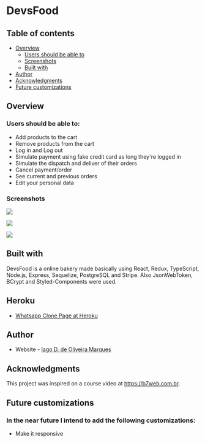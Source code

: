 # DevsFood

## Table of contents

- [Overview](#overview)
  - [Users should be able to](#users-should-be-able-to)
  - [Screenshots](#screenshots)
  - [Built with](#built-with)
- [Author](#author)
- [Acknowledgments](#acknowledgments)
- [Future customizations](#future-customizations)

## Overview

### Users should be able to:

- Add products to the cart
- Remove products from the cart
- Log in and Log out
- Simulate payment using fake credit card as long they're logged in
- Simulate the dispatch and deliver of their orders
- Cancel payment/order
- See current and previous orders
- Edit your personal data

### Screenshots

![](./public/assets/LogInPage.jpg)

![](./public/assets/ChatDefault.jpg)

![](./public/assets/chatWindow.jpg)

## Built with

DevsFood is a online bakery made basically using React, Redux, TypeScript, Node.js, Express, Sequelize, PostgreSQL and Stripe. Also JsonWebToken, BCrypt and Styled-Components were used.

## Heroku

- [Whatsapp Clone Page at Heroku](https://young-oasis-68738.herokuapp.com/)

## Author

- Website - [Iago D. de Oliveira Marques](https://github.com/IagodeOliveira/)

## Acknowledgments

This project was inspired on a course video at https://b7web.com.br.

## Future customizations

### In the near future I intend to add the following customizations:

- Make it responsive
